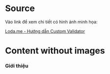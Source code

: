 # Source
Vào link để xem chi tiết có hình ảnh minh họa:

[Loda.me - Hướng dẫn Custom Validator][loda-link]

[loda-link]: https://loda.me/

# Content without images

### Giới thiệu
